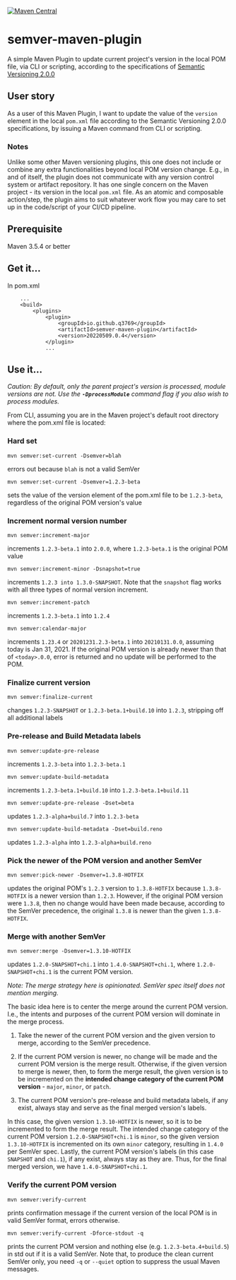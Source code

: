 [![Maven Central](https://img.shields.io/maven-central/v/io.github.q3769/semver-maven-plugin.svg?label=Maven%20Central)](https://search.maven.org/search?q=g:%22io.github.q3769%22%20AND%20a:%22semver-maven-plugin%22)

# semver-maven-plugin

A simple Maven Plugin to update current project's version in the local POM file, via CLI or scripting, according to the
specifications of [Semantic Versioning 2.0.0](https://semver.org/)

## User story

As a user of this Maven Plugin, I want to update the value of the `version` element in the local `pom.xml` file
according to the Semantic Versioning 2.0.0 specifications, by issuing a Maven command from CLI or scripting.

### Notes

Unlike some other Maven versioning plugins, this one does not include or combine any extra functionalities beyond local
POM version change. E.g., in and of itself, the plugin does not communicate with any version control system or artifact
repository. It has one single concern on the Maven project - its version in the local `pom.xml` file. As an atomic and
composable action/step, the plugin aims to suit whatever work flow you may care to set up in the code/script of your
CI/CD pipeline.

## Prerequisite

Maven 3.5.4 or better

## Get it...

In pom.xml

```
    ...
    <build>
        <plugins>
            <plugin>
                <groupId>io.github.q3769</groupId>
                <artifactId>semver-maven-plugin</artifactId>
                <version>20220509.0.4</version>
            </plugin>
            ...
```            

## Use it...

*Caution: By default, only the parent project's version is processed, module versions are not. Use
the **`-DprocessModule`** command flag if you also wish to process modules.*

From CLI, assuming you are in the Maven project's default root directory where the pom.xml file is located:

### Hard set

```
mvn semver:set-current -Dsemver=blah
```

errors out because `blah` is not a valid SemVer

```
mvn semver:set-current -Dsemver=1.2.3-beta
```

sets the value of the version element of the pom.xml file to be `1.2.3-beta`, regardless of the original POM version's
value

### Increment normal version number

```
mvn semver:increment-major
```

increments `1.2.3-beta.1` into `2.0.0`, where `1.2.3-beta.1` is the original POM value

```
mvn semver:increment-minor -Dsnapshot=true
```

increments `1.2.3 into 1.3.0-SNAPSHOT`. Note that the `snapshot` flag works with all three types of normal version
increment.

```
mvn semver:increment-patch
```

increments `1.2.3-beta.1` into `1.2.4`

```
mvn semver:calendar-major
```

increments `1.23.4` or `20201231.2.3-beta.1` into `20210131.0.0`, assuming today is Jan 31, 2021. If the original POM
version is already newer than that of `<today>.0.0`, error is returned and no update will be performed to the POM.

### Finalize current version

```
mvn semver:finalize-current
```

changes `1.2.3-SNAPSHOT` or `1.2.3-beta.1+build.10` into `1.2.3`, stripping off all additional labels

### Pre-release and Build Metadata labels

```
mvn semver:update-pre-release
```

increments `1.2.3-beta` into `1.2.3-beta.1`

```
mvn semver:update-build-metadata
```

increments `1.2.3-beta.1+build.10` into `1.2.3-beta.1+build.11`

```
mvn semver:update-pre-release -Dset=beta
```

updates `1.2.3-alpha+build.7` into `1.2.3-beta`

```
mvn semver:update-build-metadata -Dset=build.reno
```

updates `1.2.3-alpha` into `1.2.3-alpha+build.reno`

### Pick the newer of the POM version and another SemVer

```
mvn semver:pick-newer -Dsemver=1.3.8-HOTFIX
```

updates the original POM's `1.2.3` version to `1.3.8-HOTFIX` because `1.3.8-HOTFIX` is a newer version than `1.2.3`.
However, if the original POM version were `1.3.8`, then no change would have been made because, according to the 
SemVer precedence, the original `1.3.8` is newer than the given `1.3.8-HOTFIX`.

### Merge with another SemVer

```
mvn semver:merge -Dsemver=1.3.10-HOTFIX
```

updates `1.2.0-SNAPSHOT+chi.1` into `1.4.0-SNAPSHOT+chi.1`, where `1.2.0-SNAPSHOT+chi.1` is the current POM version.

*Note: The merge strategy here is opinionated. SemVer spec itself does not mention merging.*

The basic idea here is to center the merge around the current POM version. I.e., the intents and purposes of the 
current POM version will dominate in the merge process.

1. Take the newer of the current POM version and the given version to merge, according to the SemVer precedence.

2. If the current POM version is newer, no change will be made and the current POM version is the merge result.
   Otherwise, if the given version to merge is newer, then, to form the merge result, the given version is to be
   incremented on the **intended change category of the current POM version** - `major`, `minor`, or `patch`.

3. The current POM version's pre-release and build metadata labels, if any exist, always stay and serve as the final
   merged version's labels.

In this case, the given version `1.3.10-HOTFIX` is newer, so it is to be incremented to form the merge result. The
intended change category of the current POM version `1.2.0-SNAPSHOT+chi.1` is `minor`, so the given version
`1.3.10-HOTFIX` is incremented on its own `minor` category, resulting in `1.4.0` per SemVer spec. Lastly, the
current POM version's labels (in this case `SNAPSHOT` and `chi.1`), if any exist, always stay as they are. Thus, for
the final merged version, we have `1.4.0-SNAPSHOT+chi.1`.

### Verify the current POM version

```
mvn semver:verify-current
```

prints confirmation message if the current version of the local POM is in valid SemVer format, errors otherwise.

```
mvn semver:verify-current -Dforce-stdout -q
```

prints the current POM version and nothing else (e.g. `1.2.3-beta.4+build.5`) in std out if it is a valid SemVer. Note
that, to produce the clean current SemVer only, you need `-q` or `--quiet` option to suppress the usual Maven messages.

